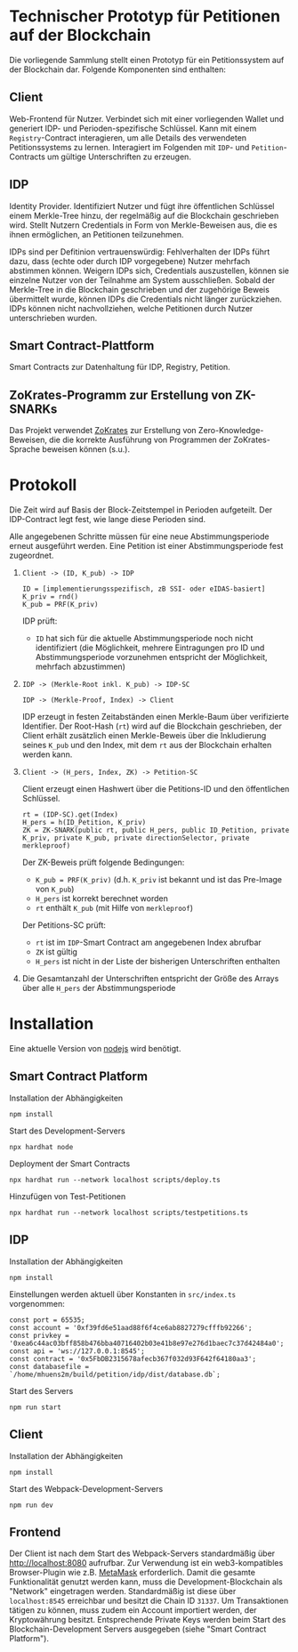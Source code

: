 # Technischer Prototyp für Petitionen auf der Blockchain

Die vorliegende Sammlung stellt einen Prototyp für ein Petitionssystem auf der Blockchain dar.
Folgende Komponenten sind enthalten:

## Client

Web-Frontend für Nutzer.
Verbindet sich mit einer vorliegenden Wallet und generiert IDP- und Perioden-spezifische Schlüssel.
Kann mit einem `Registry`-Contract interagieren, um alle Details des verwendeten Petitionssystems zu lernen.
Interagiert im Folgenden mit `IDP`- und `Petition`-Contracts um gültige Unterschriften zu erzeugen.

## IDP

Identity Provider.
Identifiziert Nutzer und fügt ihre öffentlichen Schlüssel einem Merkle-Tree hinzu, der regelmäßig auf die Blockchain geschrieben wird.
Stellt Nutzern Credentials in Form von Merkle-Beweisen aus, die es ihnen ermöglichen, an Petitionen teilzunehmen.

IDPs sind per Defitinion vertrauenswürdig: Fehlverhalten der IDPs führt dazu, dass (echte oder durch IDP vorgegebene) Nutzer mehrfach abstimmen können.
Weigern IDPs sich, Credentials auszustellen, können sie einzelne Nutzer von der Teilnahme am System ausschließen.
Sobald der Merkle-Tree in die Blockchain geschrieben und der zugehörige Beweis übermittelt wurde, können IDPs die Credentials nicht länger zurückziehen.
IDPs können nicht nachvollziehen, welche Petitionen durch Nutzer unterschrieben wurden.

## Smart Contract-Plattform

Smart Contracts zur Datenhaltung für IDP, Registry, Petition.

## ZoKrates-Programm zur Erstellung von ZK-SNARKs

Das Projekt verwendet [ZoKrates](https://zokrates.github.io) zur Erstellung von Zero-Knowledge-Beweisen, die die korrekte Ausführung von Programmen der ZoKrates-Sprache beweisen können (s.u.).

# Protokoll

Die Zeit wird auf Basis der Block-Zeitstempel in Perioden aufgeteilt.
Der IDP-Contract legt fest, wie lange diese Perioden sind.

Alle angegebenen Schritte müssen für eine neue Abstimmungsperiode erneut ausgeführt werden.
Eine Petition ist einer Abstimmungsperiode fest zugeordnet.

1.  `Client -> (ID, K_pub) -> IDP`
    ```
    ID = [implementierungsspezifisch, zB SSI- oder eIDAS-basiert]
    K_priv = rnd()
    K_pub = PRF(K_priv)
    ```

    IDP prüft:
    - `ID` hat sich für die aktuelle Abstimmungsperiode noch nicht identifiziert (die Möglichkeit, mehrere Eintragungen pro ID und Abstimmungsperiode vorzunehmen entspricht der Möglichkeit, mehrfach abzustimmen)

2.  `IDP -> (Merkle-Root inkl. K_pub) -> IDP-SC`

    `IDP -> (Merkle-Proof, Index) -> Client`

    IDP erzeugt in festen Zeitabständen einen Merkle-Baum über verifizierte Identifier. Der Root-Hash (`rt`) wird auf die Blockchain geschrieben, der Client erhält zusätzlich einen Merkle-Beweis über die Inkludierung seines `K_pub` und den Index, mit dem `rt` aus der Blockchain erhalten werden kann.

3.  `Client -> (H_pers, Index, ZK) -> Petition-SC`

    Client erzeugt einen Hashwert über die Petitions-ID und den öffentlichen Schlüssel.

    ```
    rt = (IDP-SC).get(Index)
    H_pers = h(ID_Petition, K_priv)
    ZK = ZK-SNARK(public rt, public H_pers, public ID_Petition, private K_priv, private K_pub, private directionSelector, private merkleproof)
    ```

    Der ZK-Beweis prüft folgende Bedingungen:
     - `K_pub = PRF(K_priv)` (d.h. `K_priv` ist bekannt und ist das Pre-Image von `K_pub`)
    - `H_pers` ist korrekt berechnet worden
    - `rt` enthält `K_pub` (mit Hilfe von `merkleproof`)

    Der Petitions-SC prüft:
    - `rt` ist im `IDP`-Smart Contract am angegebenen Index abrufbar
    - `ZK` ist gültig
    - `H_pers` ist nicht in der Liste der bisherigen Unterschriften enthalten

4.  Die Gesamtanzahl der Unterschriften entspricht der Größe des Arrays über alle `H_pers` der Abstimmungsperiode

# Installation

Eine aktuelle Version von [nodejs](https://nodejs.org) wird benötigt.

## Smart Contract Platform

Installation der Abhängigkeiten
```
npm install
```

Start des Development-Servers

```
npx hardhat node
```

Deployment der Smart Contracts

```
npx hardhat run --network localhost scripts/deploy.ts
```

Hinzufügen von Test-Petitionen

```
npx hardhat run --network localhost scripts/testpetitions.ts
```

## IDP

Installation der Abhängigkeiten
```
npm install
```

Einstellungen werden aktuell über Konstanten in `src/index.ts` vorgenommen:
```
const port = 65535;
const account = '0xf39fd6e51aad88f6f4ce6ab8827279cfffb92266';
const privkey = '0xea6c44ac03bff858b476bba40716402b03e41b8e97e276d1baec7c37d42484a0';
const api = 'ws://127.0.0.1:8545';
const contract = '0x5FbDB2315678afecb367f032d93F642f64180aa3';
const databasefile = `/home/mhuens2m/build/petition/idp/dist/database.db`;
```

Start des Servers
```
npm run start
```

## Client

Installation der Abhängigkeiten
```
npm install
```

Start des Webpack-Development-Servers
```
npm run dev
```

## Frontend

Der Client ist nach dem Start des Webpack-Servers standardmäßig über [http://localhost:8080](http://localhost:8080) aufrufbar.
Zur Verwendung ist ein web3-kompatibles Browser-Plugin wie z.B. [MetaMask](https://metamask.io) erforderlich.
Damit die gesamte Funktionalität genutzt werden kann, muss die Development-Blockchain als "Network" eingetragen werden.
Standardmäßig ist diese über `localhost:8545` erreichbar und besitzt die Chain ID `31337`.
Um Transaktionen tätigen zu können, muss zudem ein Account importiert werden, der Kryptowährung besitzt.
Entsprechende Private Keys werden beim Start des Blockchain-Development Servers ausgegeben (siehe "Smart Contract Platform").
